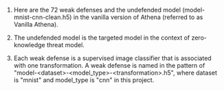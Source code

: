 1. Here are the 72 weak defenses and the undefended model (model\-mnist\-cnn\-clean.h5) in the vanilla version of Athena (referred to as Vanilla Athena).

2. The undefended model is the targeted model in the context of zero-knowledge threat model.

3. Each weak defense is a supervised image classifier that is associated with one transformation. A weak defense is named in the pattern of "model\-\<dataset\>\-\<model\_type\>\-\<transformation\>.h5", where dataset is "mnist" and model\_type is "cnn" in this project.
